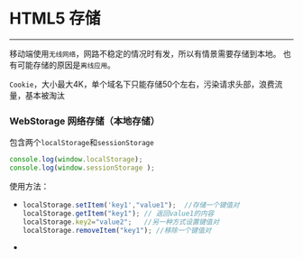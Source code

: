 # HTML5 存储

---


移动端使用``无线网络``，网路不稳定的情况时有发，所以有情景需要存储到本地。 也有可能存储的原因是``离线应用``。

``Cookie``，大小最大4K，单个域名下只能存储50个左右，污染请求头部，浪费流量，基本被淘汰

### WebStorage 网络存储（本地存储）

包含两个``localStorage``和``sessionStorage``

```javascript
console.log(window.localStorage);
console.log(window.sessionStorage );
```

使用方法：

- ```javascript
  localStorage.setItem('key1',"value1");  //存储一个键值对
  localStorage.getItem("key1"); // 返回value1的内容
  localStorage.key2="value2";   //另一种方式设置键值对
  localStorage.removeItem("key1"); //移除一个键值对
  ```

- 





